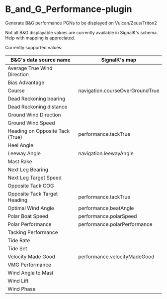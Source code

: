 # B_and_G_Performance-plugin
Generate B&amp;G performance PGNs to be displayed on Vulcan/Zeus/Triton2 

Not all B&G displayable values are currently available in SignalK's schema.
Help with mapping is appreciated.

Currently supported values:

 |B&G's data source name          | SignalK's map                     |
 |--------------------------------|-----------------------------------|
 |Average True Wind Direction     |                                   |
 |Bias Advantage                  |                                   |
 |Course                          | navigation.courseOverGroundTrue   |
 |Dead Reckoning bearing          |                                   |
 |Dead Reckoning distance         |                                   |
 |Ground Wind Direction						|                                   |
 |Ground Wind Speed						    |                                   |
 |Heading on Opposite Tack (True) | performance.tackTrue              |
 |Heel Angle						          |                                   |
 |Leeway Angle                    | navigation.leewayAngle            |
 |Mast Rake						            |                                   |
 |Next Leg Bearing						    |                                   |
 |Next Leg Target Speed					  |                                   |
 |Opposite Tack COG               |                                   |
 |Opposite Tack Target Heading    | performance.tackTrue              |
 |Optimal Wind Angle              | performance.beatAngle             |
 |Polar Boat Speed                | performance.polarSpeed            |
 |Polar Performance               | performance.polarPerformance      |
 |Tacking Performance						  |                                   |
 |Tide Rate						            |                                   |
 |Tide Set						            |                                   |
 |Velocity Made Good              | performance.velocityMadeGood      |
 |VMG Performance                 |                                   |
 |Wind Angle to Mast						  |                                   |
 |Wind Lift                       |                                   |
 |Wind Phase                      |                                   |
